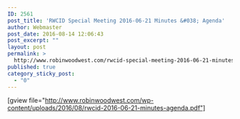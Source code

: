 ```yaml
---
ID: 2561
post_title: 'RWCID Special Meeting 2016-06-21 Minutes &#038; Agenda'
author: Webmaster
post_date: 2016-08-14 12:06:43
post_excerpt: ""
layout: post
permalink: >
  http://www.robinwoodwest.com/rwcid-special-meeting-2016-06-21-minutes-agenda/
published: true
category_sticky_post:
  - "0"
---
```

[gview file="http://www.robinwoodwest.com/wp-content/uploads/2016/08/rwcid-2016-06-21-minutes-agenda.pdf"]